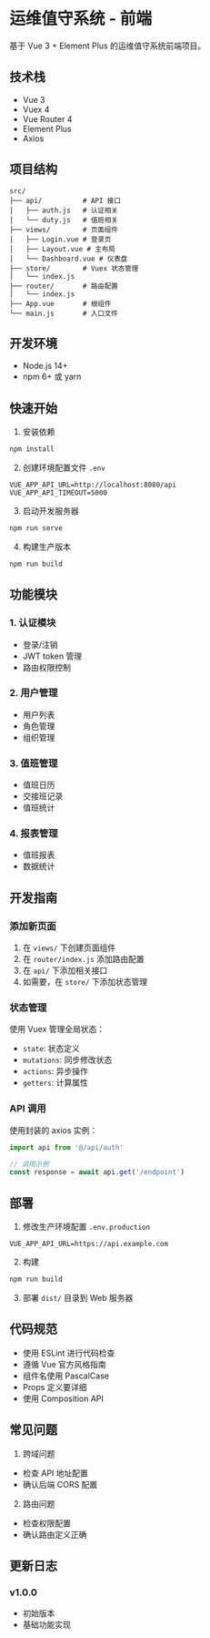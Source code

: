 # 运维值守系统 - 前端

基于 Vue 3 + Element Plus 的运维值守系统前端项目。

## 技术栈

- Vue 3
- Vuex 4
- Vue Router 4
- Element Plus
- Axios

## 项目结构

```
src/
├── api/          # API 接口
│   ├── auth.js   # 认证相关
│   └── duty.js   # 值班相关
├── views/        # 页面组件
│   ├── Login.vue # 登录页
│   ├── Layout.vue # 主布局
│   └── Dashboard.vue # 仪表盘
├── store/        # Vuex 状态管理
│   └── index.js
├── router/       # 路由配置
│   └── index.js
├── App.vue       # 根组件
└── main.js       # 入口文件
```

## 开发环境

- Node.js 14+
- npm 6+ 或 yarn

## 快速开始

1. 安装依赖
```bash
npm install
```

2. 创建环境配置文件 `.env`
```
VUE_APP_API_URL=http://localhost:8080/api
VUE_APP_API_TIMEOUT=5000
```

3. 启动开发服务器
```bash
npm run serve
```

4. 构建生产版本
```bash
npm run build
```

## 功能模块

### 1. 认证模块
- 登录/注销
- JWT token 管理
- 路由权限控制

### 2. 用户管理
- 用户列表
- 角色管理
- 组织管理

### 3. 值班管理
- 值班日历
- 交接班记录
- 值班统计

### 4. 报表管理
- 值班报表
- 数据统计

## 开发指南

### 添加新页面

1. 在 `views/` 下创建页面组件
2. 在 `router/index.js` 添加路由配置
3. 在 `api/` 下添加相关接口
4. 如需要，在 `store/` 下添加状态管理

### 状态管理

使用 Vuex 管理全局状态：
- `state`: 状态定义
- `mutations`: 同步修改状态
- `actions`: 异步操作
- `getters`: 计算属性

### API 调用

使用封装的 axios 实例：
```javascript
import api from '@/api/auth'

// 调用示例
const response = await api.get('/endpoint')
```

## 部署

1. 修改生产环境配置 `.env.production`
```
VUE_APP_API_URL=https://api.example.com
```

2. 构建
```bash
npm run build
```

3. 部署 `dist/` 目录到 Web 服务器

## 代码规范

- 使用 ESLint 进行代码检查
- 遵循 Vue 官方风格指南
- 组件名使用 PascalCase
- Props 定义要详细
- 使用 Composition API

## 常见问题

1. 跨域问题
- 检查 API 地址配置
- 确认后端 CORS 配置

2. 路由问题
- 检查权限配置
- 确认路由定义正确

## 更新日志

### v1.0.0
- 初始版本
- 基础功能实现 